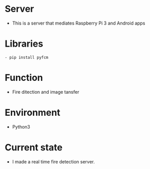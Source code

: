 # Server
- This is a server that mediates Raspberry Pi 3 and Android apps

# Libraries
    - pip install pyfcm

# Function
- Fire ditection and image tansfer

# Environment
- Python3

# Current state
- I made a real time fire detection server.
